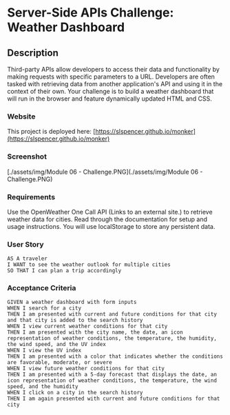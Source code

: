 # Server-Side APIs Challenge: Weather Dashboard

## Description
Third-party APIs allow developers to access their data and functionality by making requests with specific parameters to a URL. Developers are often tasked with retrieving data from another application's API and using it in the context of their own. Your challenge is to build a weather dashboard that will run in the browser and feature dynamically updated HTML and CSS.

### Website
This project is deployed here: [https://slspencer.github.io/monker](https://slspencer.github.io/monker)

### Screenshot
[./assets/img/Module 06 - Challenge.PNG](./assets/img/Module 06 - Challenge.PNG)

### Requirements
Use the OpenWeather One Call API (Links to an external site.) to retrieve weather data for cities. Read through the documentation for setup and usage instructions. You will use localStorage to store any persistent data.

### User Story
```
AS A traveler
I WANT to see the weather outlook for multiple cities
SO THAT I can plan a trip accordingly
```

### Acceptance Criteria
```
GIVEN a weather dashboard with form inputs
WHEN I search for a city
THEN I am presented with current and future conditions for that city and that city is added to the search history
WHEN I view current weather conditions for that city
THEN I am presented with the city name, the date, an icon representation of weather conditions, the temperature, the humidity, the wind speed, and the UV index
WHEN I view the UV index
THEN I am presented with a color that indicates whether the conditions are favorable, moderate, or severe
WHEN I view future weather conditions for that city
THEN I am presented with a 5-day forecast that displays the date, an icon representation of weather conditions, the temperature, the wind speed, and the humidity
WHEN I click on a city in the search history
THEN I am again presented with current and future conditions for that city
```